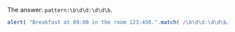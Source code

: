 
The answer: `pattern:\b\d\d:\d\d\b`.

```js run
alert( "Breakfast at 09:00 in the room 123:456.".match( /\b\d\d:\d\d\b/ ) ); // 09:00
```
